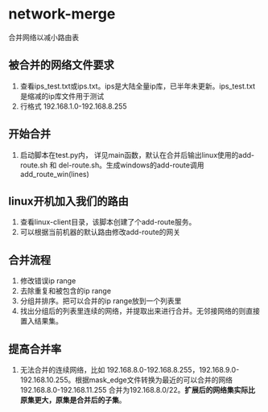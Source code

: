 # network-merge
合并网络以减小路由表

## 被合并的网络文件要求
1. 查看ips_test.txt或ips.txt。ips是大陆全量ip库，已半年未更新。ips_test.txt是缩减的ip库文件用于测试
2. 行格式 192.168.1.0-192.168.8.255

## 开始合并
1.  启动脚本在test.py内， 详见main函数，默认在合并后输出linux使用的add-route.sh 和 del-route.sh。生成windows的add-route调用add_route_win(lines)

## linux开机加入我们的路由
1.  查看linux-client目录，该脚本创建了个add-route服务。
2.  可以根据当前机器的默认路由修改add-route的网关

## 合并流程
1.  修改错误ip range
2.  去除重复和被包含的ip range
3.  分组并排序。把可以合并的ip range放到一个列表里
4.  找出分组后的列表里连续的网络，并提取出来进行合并。无邻接网络的则直接置入结果集。

## 提高合并率
1.  无法合并的连续网络，比如 192.168.8.0-192.168.8.255，192.168.9.0-192.168.10.255。根据mask_edge文件转换为最近的可以合并的网络 192.168.8.0-192.168.11.255
合并为192.168.8.0/22。**扩展后的网络集实际比原集更大，原集是合并后的子集**。
